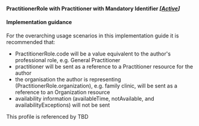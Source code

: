 #### PractitionerRole with Practitioner with Mandatory Identifier *[[Active](http://hl7.org/fhir/stu3/valueset-publication-status.html)]*

#### Implementation guidance
For the overarching usage scenarios in this implementation guide it is recommended that:
* PractitionerRole.code will be a value equivalent to the author's professional role, e.g. General Practitioner
* practitioner will be sent as a reference to a Practitioner resource for the author
* the organisation the author is representing (PractitionerRole.organization), e.g. family clinic, will be sent as a reference to an Organization resource
* availability information (availableTime, notAvailable, and availabilityExceptions) will not be sent

This profile is referenced by TBD